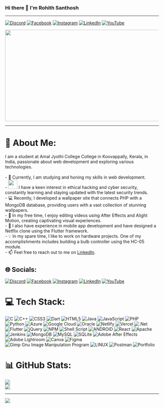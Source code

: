 ### Hi there 👋 I'm Rohith Santhosh
---
[![Discord](https://img.shields.io/badge/Discord-%237289DA.svg?logo=discord&logoColor=white)](https://discord.gg/6KPxbq7U) [![Facebook](https://img.shields.io/badge/Facebook-%231877F2.svg?logo=Facebook&logoColor=white)](https://facebook.com/https://en-gb.facebook.com/rohith.ps.75) [![Instagram](https://img.shields.io/badge/Instagram-%23E4405F.svg?logo=Instagram&logoColor=white)](https://instagram.com/https://www.instagram.com/r0hith_santhosh/) [![LinkedIn](https://img.shields.io/badge/LinkedIn-%230077B5.svg?logo=linkedin&logoColor=white)](https://linkedin.com/in/https://www.linkedin.com/in/rohith-santhosh/) [![YouTube](https://img.shields.io/badge/YouTube-%23FF0000.svg?logo=YouTube&logoColor=white)](https://youtube.com/@https://youtube.com/@amberbeatz) 
<div align="center">
  <img src="https://media.tenor.com/54mjjpuowCgAAAAC/ninjala-jane.gif" width="800" height="300"/>
</div>

---

# 💫 About Me:
I am a student at Amal Jyothi College College in Koovappally, Kerala, in India, passionate about web development and exploring various technologies.<br><br>- 🔭 Currently, I am studying and honing my skills in web development.<br>- <img src="https://media.giphy.com/media/WUlplcMpOCEmTGBtBW/giphy.gif" width="30"> I have a keen interest in ethical hacking and cyber security, constantly learning and staying updated with the latest security trends. <br>- 💻 Recently, I developed a wallpaper site that connects PHP with a MongoDB database, providing users with a vast collection of stunning wallpapers.<br>- 🎥 In my free time, I enjoy editing videos using After Effects and Alight Motion, creating captivating visual experiences.<br>- 📱 I also have experience in mobile app development and have designed a Netflix clone using the Flutter framework.<br>- 💡 In my spare time, I like to work on hardware projects. One of my accomplishments includes building a bulb controller using the HC-05 module.<br>- 📫 Feel free to reach out to me on [LinkedIn](https://www.linkedin.com/in/rohith-santhosh/).


## 🌐 Socials:
[![Discord](https://img.shields.io/badge/Discord-%237289DA.svg?logo=discord&logoColor=white)](https://discord.gg/r0hith) [![Facebook](https://img.shields.io/badge/Facebook-%231877F2.svg?logo=Facebook&logoColor=white)](https://facebook.com/https://en-gb.facebook.com/rohith.ps.75) [![Instagram](https://img.shields.io/badge/Instagram-%23E4405F.svg?logo=Instagram&logoColor=white)](https://instagram.com/https://www.instagram.com/r0hith_santhosh/) [![LinkedIn](https://img.shields.io/badge/LinkedIn-%230077B5.svg?logo=linkedin&logoColor=white)](https://linkedin.com/in/https://www.linkedin.com/in/rohith-santhosh/) [![YouTube](https://img.shields.io/badge/YouTube-%23FF0000.svg?logo=YouTube&logoColor=white)](https://youtube.com/@https://youtube.com/@amberbeatz) 



# 💻 Tech Stack:
![C](https://img.shields.io/badge/c-%2300599C.svg?style=flat-square&logo=c&logoColor=white) ![C++](https://img.shields.io/badge/c++-%2300599C.svg?style=flat-square&logo=c%2B%2B&logoColor=white) ![CSS3](https://img.shields.io/badge/css3-%231572B6.svg?style=flat-square&logo=css3&logoColor=white) ![Dart](https://img.shields.io/badge/dart-%230175C2.svg?style=flat-square&logo=dart&logoColor=white) ![HTML5](https://img.shields.io/badge/html5-%23E34F26.svg?style=flat-square&logo=html5&logoColor=white) ![Java](https://img.shields.io/badge/java-%23ED8B00.svg?style=flat-square&logo=java&logoColor=white) ![JavaScript](https://img.shields.io/badge/javascript-%23323330.svg?style=flat-square&logo=javascript&logoColor=%23F7DF1E) ![PHP](https://img.shields.io/badge/php-%23777BB4.svg?style=flat-square&logo=php&logoColor=white) ![Python](https://img.shields.io/badge/python-3670A0?style=flat-square&logo=python&logoColor=ffdd54) ![Azure](https://img.shields.io/badge/azure-%230072C6.svg?style=flat-square&logo=azure-devops&logoColor=white) ![Google Cloud](https://img.shields.io/badge/Google%20Cloud-%234285F4.svg?style=flat-square&logo=google-cloud&logoColor=white) ![Oracle](https://img.shields.io/badge/Oracle-F80000?style=flat-square&logo=oracle&logoColor=white) ![Netlify](https://img.shields.io/badge/netlify-%23000000.svg?style=flat-square&logo=netlify&logoColor=#00C7B7) ![Vercel](https://img.shields.io/badge/vercel-%23000000.svg?style=flat-square&logo=vercel&logoColor=white) ![.Net](https://img.shields.io/badge/.NET-5C2D91?style=flat-square&logo=.net&logoColor=white) ![Flutter](https://img.shields.io/badge/Flutter-%2302569B.svg?style=flat-square&logo=Flutter&logoColor=white) ![jQuery](https://img.shields.io/badge/jquery-%230769AD.svg?style=flat-square&logo=jquery&logoColor=white) ![NPM](https://img.shields.io/badge/NPM-%23000000.svg?style=flat-square&logo=npm&logoColor=white) ![Shell Script](https://img.shields.io/badge/shell_script-%23121011.svg?style=flat-square&logo=gnu-bash&logoColor=white) ![ANDROID](https://img.shields.io/badge/android-%2320232a.svg?style=flat-square&logo=android&logoColor=%a4c639) ![React](https://img.shields.io/badge/react-%2320232a.svg?style=flat-square&logo=react&logoColor=%2361DAFB) ![Apache](https://img.shields.io/badge/apache-%23D42029.svg?style=flat-square&logo=apache&logoColor=white) ![Jenkins](https://img.shields.io/badge/jenkins-%232C5263.svg?style=flat-square&logo=jenkins&logoColor=white) ![MongoDB](https://img.shields.io/badge/MongoDB-%234ea94b.svg?style=flat-square&logo=mongodb&logoColor=white) ![MySQL](https://img.shields.io/badge/mysql-%2300f.svg?style=flat-square&logo=mysql&logoColor=white) ![SQLite](https://img.shields.io/badge/sqlite-%2307405e.svg?style=flat-square&logo=sqlite&logoColor=white) ![Adobe After Effects](https://img.shields.io/badge/Adobe%20After%20Effects-9999FF.svg?style=flat-square&logo=Adobe%20After%20Effects&logoColor=white) ![Adobe Lightroom](https://img.shields.io/badge/Adobe%20Lightroom-31A8FF.svg?style=flat-square&logo=Adobe%20Lightroom&logoColor=white) ![Canva](https://img.shields.io/badge/Canva-%2300C4CC.svg?style=flat-square&logo=Canva&logoColor=white) 	![Figma](https://img.shields.io/badge/figma-%23F24E1E.svg?style=flat-square&logo=figma&logoColor=white) ![Gimp Gnu Image Manipulation Program](https://img.shields.io/badge/Gimp-657D8B?style=flat-square&logo=gimp&logoColor=FFFFFF) ![LINUX](https://img.shields.io/badge/Linux-FCC624?style=flat-square&logo=linux&logoColor=black) ![Postman](https://img.shields.io/badge/Postman-FF6C37?style=flat-square&logo=postman&logoColor=white) ![Portfolio](https://img.shields.io/badge/Portfolio-%23000000.svg?style=flat-square&logo=firefox&logoColor=#FF7139)



# 📊 GitHub Stats:
![](https://github-readme-streak-stats.herokuapp.com/?user=Rohith-48&theme=blue-green&hide_border=false)<br/>
![](https://github-readme-stats.vercel.app/api/top-langs/?username=Rohith-48&theme=blue-green&hide_border=false&include_all_commits=false&count_private=true&layout=compact)

---
[![](https://visitcount.itsvg.in/api?id=Rohith-48&label=Profile%20Views&pretty=True)](https://visitcount.itsvg.in)
